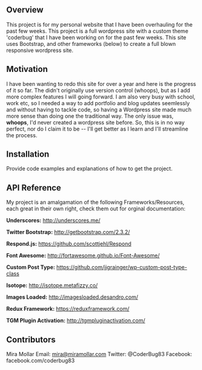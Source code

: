 ## Overview

This project is for my personal website that I have been overhauling for the past few weeks. This project is a full wordpress site with a custom theme 'coderbug' that I have been working on for the past few weeks.  This site uses Bootstrap, and other frameworks (below) to create a full blown responsive wordpress site.   

## Motivation

I have been wanting to redo this site for over a year and here is the progress of it so far.  The didn't originally use version control (whoops), but as I add more complex features I will going forward.  I am also very busy with school, work etc, so I needed a way to add portfolio and blog updates seemlessly and without having to tackle code, so having a Wordpress site made much more sense than doing one the traditional way.  The only issue was, **whoops**, I'd never created a wordpress site before.  So, this is in no way perfect, nor do I claim it to be -- I'll get better as I learn and I'll streamline the process.   

## Installation

Provide code examples and explanations of how to get the project.

## API Reference

My project is an amalgamation of the following Frameworks/Resources, each great in their own right, check them out for orginal documentation:

**Underscores:** http://underscores.me/

**Twitter Bootstrap:** http://getbootstrap.com/2.3.2/

**Respond.js:** https://github.com/scottjehl/Respond

**Font Awesome:** http://fortawesome.github.io/Font-Awesome/

**Custom Post Type:** https://github.com/jjgrainger/wp-custom-post-type-class

**Isotope:** http://isotope.metafizzy.co/

**Images Loaded:** http://imagesloaded.desandro.com/

**Redux Framework:** https://reduxframework.com/

**TGM Plugin Activation:** http://tgmpluginactivation.com/


## Contributors

Mira Mollar 
Email: mira@miramollar.com
Twitter: @CoderBug83
Facebook: facebook.com/coderbug83